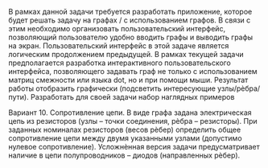 В рамках данной задачи требуется разработать приложение, которое
будет решать задачу на графах / с использованием графов. В связи с этим
необходимо организовать пользовательский интерфейс, позволяющий
пользователю удобно вводить графы и выводить графы на экран.
Пользовательский интерфейс в этой задаче является логическим
продолжением предыдущей. В рамках текущей задачи предполагается
разработка интерактивного пользовательского интерфейса, позволяющего
задавать граф не только с использованием матриц смежности или языка dot,
но и при помощи мыши.
Результат работы отобразить графически (подсветить интересующие
узлы/рѐбра/пути).
Разработать для своей задачи набор наглядных примеров

Вариант 10. Сопротивление цепи.
В виде графа задана электрическая цепь из резисторов (узлы – точки соединения, рѐбра –
резисторы). При заданных номиналах резисторов (весов рѐбер) определить общее
сопротивление цепи между двумя указанными узлами (допустимо нулевое
сопротивление). Усложнѐнная версия задачи предусматривает наличие в цепи
полупроводников – диодов (направленных рѐбер).